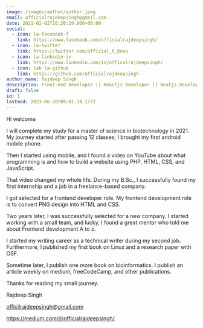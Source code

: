 ```yaml
---
image: /images/author/author.jpeg
email: officialrajdeepsingh@gmail.com
date: 2021-02-02T10:20:19.000+06:00
social:
  - icon: la-facebook-f
    link: https://www.facebook.com/officialrajdeepsingh/
  - icon: la-twitter
    link: https://twitter.com/official_R_Deep
  - icon: la-linkedin-in
    link: https://www.linkedin.com/in/officalrajdeepsingh/
  - icon: lab la-github
    link: https://github.com/officialrajdeepsingh
author_name: Rajdeep Singh
description: Front-end Developer || Reactjs Developer || Nextjs Developer || Technical Writer || Biotechnology || Bioinformatics
draft: false
id: 1
lastmod: 2023-06-20T09:01:34.177Z
---
```


Hi welcome

I will complete my study for a master of science in biotechnology in 2021. My journey started after passing 12 classes; I brought my first android mobile phone.

Then I started using mobile, and I found a video on YouTube about what programming is and how to build a website using PHP, HTML, CSS, and JavaScript.

That video changed my whole life. During my B.Sc., I successfully found my first internship and a job in a freelance-based company.

I got selected for a frontend developer role. My frontend development role is to convert PNG design into HTML and CSS.

Two years later, I was successfully selected for a new company. I started working with a small team, and lucky, I found a great mentor who told me about Frontend development A to z.

I started my writing career as a technical writer during my second job. Furthermore, I published my first book on Linux and a research paper with OSF.

Sometime later, I publish one more book on bioinformatics. I publish an article weekly on medium, freeCodeCamp, and other publications.

Thanks for reading my small journey.

Rajdeep Singh

officilrajdeepsingh@gmail.com

https://medium.com/@officialrajdeepsingh/
